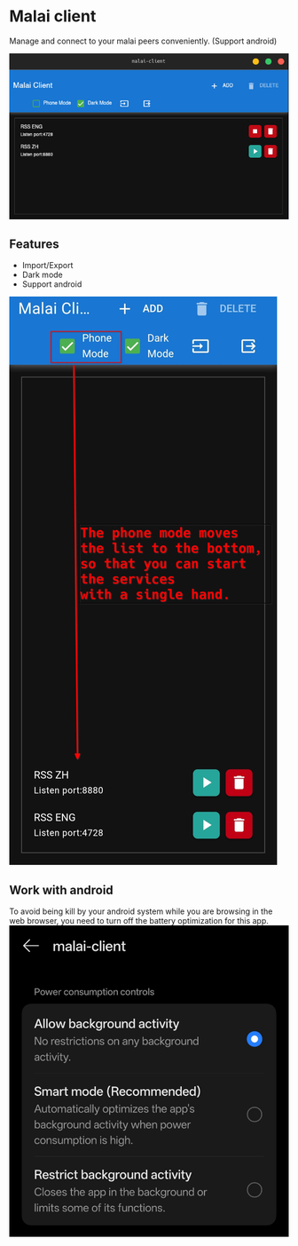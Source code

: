 # Malai client
Manage and connect to your malai peers conveniently. (Support android)

![](./img/Screenshot_20250818_215242.png)

## Features
- Import/Export
- Dark mode
- Support android

![](./img/IMG_20250818_213520.jpg)

## Work with android
To avoid being kill by your android system while you are browsing in the web browser, you need to turn off the battery optimization for this app.
![](./img/IMG_20250818_213447.jpg)